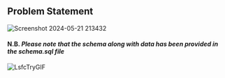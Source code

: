 ## Problem Statement

![Screenshot 2024-05-21 213432](https://github.com/HeatTransfer/SQL_Mastery_Marathon/assets/53636141/567ef98e-00ff-4a5a-af6d-51ea08740e4c)

#### N.B. <i>Please note that the schema along with data has been provided in the schema.sql file</i>

![LsfcTryGIF](https://github.com/HeatTransfer/SQL_Mastery_Marathon/assets/53636141/3536263c-3323-4979-9a32-8f658bed81da)
